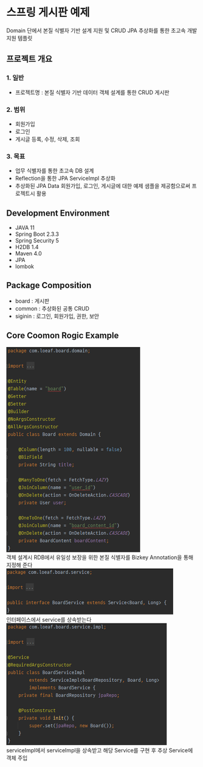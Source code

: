 # 스프링 게시판 예제

<string>Domain 단에서 본질 식별자 기반 설계 지원 및 CRUD JPA 추상화를 통한 초고속 개발 지원 템플릿</strong>

## 프로젝트 개요   
### 1. 일반
   - 프로젝트명 : 본질 식별자 기반 데이터 객체 설계를 통한 CRUD 게시판
   
### 2. 범위
   - 회원가입
   - 로그인
   - 게시글 등록, 수정, 삭제, 조회
  
### 3. 목표
   - 업무 식별자를 통한 초고속 DB 설계
   - Reflection을 통한 JPA ServiceImpl 추상화
   - 추상화된 JPA Data 회원가입, 로그인, 게시글에 대한 예제 샘플을 제공함으로써 프로젝트시 활용

## Development Environment
- JAVA 11
- Spring Boot 2.3.3
- Spring Security 5
- H2DB 1.4
- Maven 4.0
- JPA
- lombok
 
## Package Composition
- board : 게시판
- common : 추상화된 공통 CRUD
- siginin : 로그인, 회원가입, 권한, 보안

## Core Coomon Rogic Example
![Alt text](./img/domain.PNG)   
객체 설계시 RDB에서 유일성 보장을 위한 본질 식별자를 Bizkey Annotation을 통해 지정해 준다    
![Alt text](./img/service.PNG)   
인터페이스에서 service를 상속받는다
![Alt text](./img/serviceImpl.PNG)   
serviceImpl에서 serviceImpl을 상속받고 해당 Service를 구현 후 추상 Service에 객체 주입 


